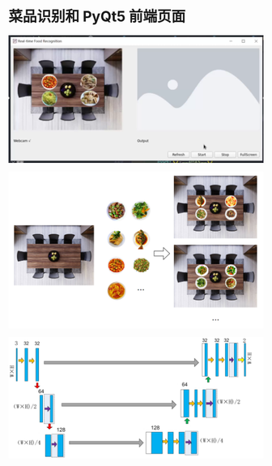 # 菜品识别和 PyQt5 前端页面

![](./assets/frontend.png)

![](./assets/datasets.png)

![](./assets/architecture.jpg)
